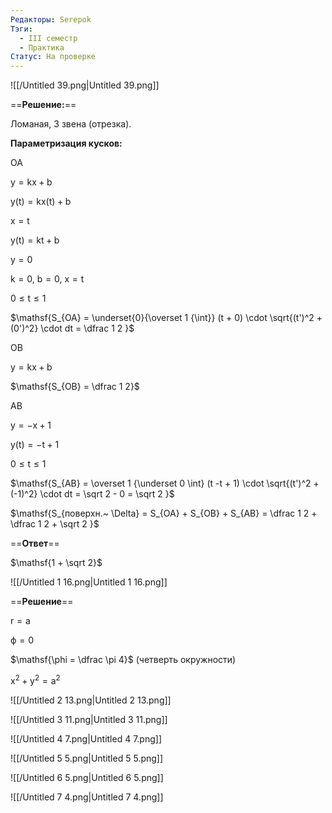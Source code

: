 ```yaml
---
Редакторы: Serepok
Тэги:
  - III семестр
  - Практика
Статус: На проверке
---
```

  

![[/Untitled 39.png|Untitled 39.png]]

==**Решение:**==

Ломаная, 3 звена (отрезка).

**Параметризация кусков:**

$\mathsf{OA}$

$\mathsf{y = kx + b}$

$\mathsf{y(t) = kx(t) + b}$

$\mathsf{x = t}$

$\mathsf{y(t) = kt + b}$

$\mathsf{y=0}$

$\mathsf{k = 0,\ b = 0,\ x = t}$

$\mathsf{0 \le t \le 1}$

$\mathsf{S_{OA} = \underset{0}{\overset 1 {\int}} (t + 0) \cdot \sqrt{(t')^2 + (0')^2} \cdot dt = \dfrac 1 2  
}$

$\mathsf{OB}$

$\mathsf{y = kx + b}$

$\mathsf{S_{OB} = \dfrac 1 2}$

$\mathsf{AB}$

$\mathsf{y = -x + 1}$

$\mathsf{y(t) = -t + 1}$

$\mathsf{0 \le t \le 1}$

$\mathsf{S_{AB} = \overset 1 {\underset 0 \int} (t -t + 1) \cdot \sqrt{(t')^2 + (-1)^2} \cdot dt = \sqrt 2 - 0 = \sqrt 2  
}$

  

$\mathsf{S_{поверхн.~ \Delta} = S_{OA} + S_{OB} + S_{AB} = \dfrac 1 2 + \dfrac 1 2 + \sqrt 2  
}$

==**Ответ**==

$\mathsf{1 + \sqrt 2}$

  

  

  

  

  

![[/Untitled 1 16.png|Untitled 1 16.png]]

==**Решение**==

$\mathsf{r = a}$

$\mathsf{\phi = 0}$

$\mathsf{\phi = \dfrac \pi 4}$ (четверть окружности)

$\mathsf{x^2 + y^2 = a^2}$

  

  

![[/Untitled 2 13.png|Untitled 2 13.png]]

  

![[/Untitled 3 11.png|Untitled 3 11.png]]

  

![[/Untitled 4 7.png|Untitled 4 7.png]]

  

![[/Untitled 5 5.png|Untitled 5 5.png]]

  

![[/Untitled 6 5.png|Untitled 6 5.png]]

  

![[/Untitled 7 4.png|Untitled 7 4.png]]
